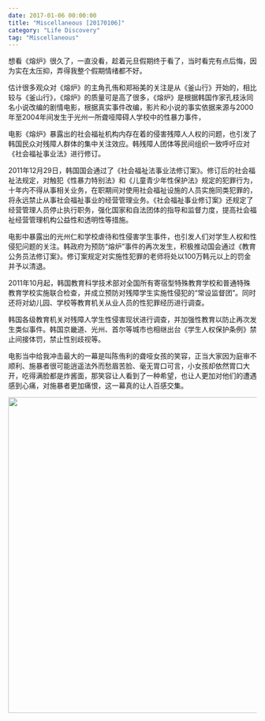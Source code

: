 ```yaml
---
date: 2017-01-06 00:00:00
title: "Miscellaneous [20170106]"
category: "Life Discovery"
tag: "Miscellaneous"
---
```


想看《熔炉》很久了，一直没看，趁着元旦假期终于看了，当时看完有点后悔，因为实在太压抑，弄得我整个假期情绪都不好。

估计很多观众对《熔炉》的主角孔侑和郑裕美的关注是从《釜山行》开始的，相比较与《釜山行》，《熔炉》的质量可是高了很多，《熔炉》是根据韩国作家孔枝泳同名小说改编的剧情电影，根据真实事件改编，影片和小说的事实依据来源与2000年至2004年间发生于光州一所聋哑障碍人学校中的性暴力事件，

电影《熔炉》暴露出的社会福祉机构内存在着的侵害残障人人权的问题，也引发了韩国民众对残障人群体的集中关注效应。韩残障人团体等民间组织一致呼吁应对《社会福祉事业法》进行修订。

2011年12月29日，韩国国会通过了《社会福祉法事业法修订案》。修订后的社会福祉法规定，对触犯《性暴力特别法》和《儿童青少年性保护法》规定的犯罪行为，十年内不得从事相关业务，在职期间对使用社会福祉设施的人员实施同类犯罪的，将永远禁止从事社会福祉事业的经营管理业务。《社会福祉事业修订案》还规定了经营管理人员停止执行职务，强化国家和自法团体的指导和监督力度，提高社会福祉经营管理机构公益性和透明性等措施。

电影中暴露出的光州仁和学校虐待和性侵害学生事件，也引发人们对学生人权和性侵犯问题的关注。韩政府为预防“熔炉”事件的再次发生，积极推动国会通过《教育公务员法修订案》。修订案规定对实施性犯罪的老师将处以100万韩元以上的罚金并予以清退。

2011年10月起，韩国教育科学技术部对全国所有寄宿型特殊教育学校和普通特殊教育学校实施联合检查，并成立预防对残障学生实施性侵犯的“常设监督团”。同时还将对幼儿园、学校等教育机关从业人员的性犯罪经历进行调查。

韩国各级教育机关对残障人学生性侵害现状进行调查，并加强性教育以防止再次发生类似事件。韩国京畿道、光州、首尔等城市也相继出台《学生人权保护条例》禁止间接体罚，禁止性别歧视等。

电影当中给我冲击最大的一幕是叫陈侑利的聋哑女孩的笑容，正当大家因为庭审不顺利、施暴者很可能逍遥法外而愁眉苦脸、毫无胃口可言，小女孩却依然胃口大开，吃得满脸都是炸酱面，那笑容让人看到了一种希望，也让人更加对他们的遭遇感到心痛，对施暴者更加痛恨，这一幕真的让人百感交集。

<img class="img-responsive center-block" src="https://raw.githubusercontent.com/joshua19881228/my_blogs/master/Life_Discovery/Miscellaneous/figures/Silenced.png" alt="" width="640"/>